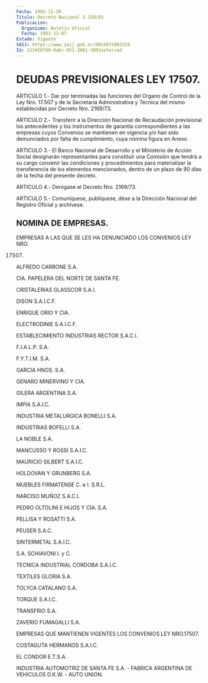```yaml
---
Fecha: 1983-11-30
Título: Decreto Nacional 3.159/83
Publicación:
  Organismo: Boletín Oficial
  Fecha: 1983-12-07
Estado: Vigente
SAIJ: https://www.saij.gob.ar/DN19831003159
Id: 123456789-0abc-951-3001-3891soterced
---
```

# DEUDAS PREVISIONALES LEY 17507.

<a id="1"></a>
ARTICULO  1.-  Dar  por  terminadas  las  funciones  del  Organo de Control  de la Ley Nro. 17.507 y de la Secretaría Administrativa  y Técnica  del    mismo    establecidas  por  Decreto  Nro.  2169/73.

<a id="2"></a>
ARTICULO  2.-  Transferir  a  la  Dirección Nacional de Recaudación previsional  los  antecedentes  y  los   instrumentos  de  garantía correspondientes  a las empresas cuyos Convenios  se  mantienen  en vigencia y/o han sido  demunciados  por falta de cumplimiento, cuya nómina figura en Anexo.

<a id="3"></a>
ARTICULO  3.-  El  Banco  Nacional de Desarrollo y el Ministerio de Acción  Social  designarán  representantes    para  constituir  una Comisión  que  tendrá  a  su  cargo  convenir  las  condiciones   y procedimientos  para materializar la transferencia de los elementos mencionados, dentro  de  un  plazo  de  90  días  de  la  fecha del presente decreto.

<a id="4"></a>
ARTICULO 4.- Derógase el Decreto Nro. 2169/73.

<a id="5"></a>
ARTICULO  5.- Comuníquese, publíquese, dése a la Dirección Nacional del Registro Oficial y archívese.

## NOMINA DE EMPRESAS.

<a id="1"></a>
EMPRESAS  A  LAS  QUE  SE  LES HA DENUNCIADO LOS CONVENIOS LEY NRO.

17507.

ALFREDO CARBONE S.A.

CIA. PAPELERA DEL NORTE DE SANTA FE.

CRISTALERIAS GLASSCOR S.A.I.

DISON S.A.I.C.F.

ENRIQUE ORIO Y CIA.

ELECTRODINIE S.A.I.C.F.

ESTABLECIMIENTO INDUSTRIAS RECTOR S.A.C.I.

F.I.A.L.P. S.A.

F.Y.T.I.M. S.A.

GARCIA HNOS. S.A.

GENARO MINERVINO Y CIA.

GILERA ARGENTINA S.A.

IMPIA S.A.I.C.

INDUSTRIA METALURGICA BONELLI S.A.

INDUSTRIAS BOFELLI S.A.

LA NOBLE S.A.

MANCUSSO Y ROSSI S.A.I.C.

MAURICIO SILBERT S.A.I.C.

HOLDOVAN Y GRUNBERG S.A.

MUEBLES FIRMATENSE C. e I. S.R.L.

NARCISO MUÑOZ S.A.C.I.

PEDRO OLTOLINI E HIJOS Y CIA. S.A.

PELLISA Y ROSATTI S.A.

PEUSER S.A.C.

SINTERMETAL S.A.I.C.

S.A. SCHIAVONI I. y C.

TECNICA INDUSTRIAL CORDOBA S.A.I.C.

TEXTILES GLORIA S.A.

TOLYCA CATALANO S.A.

TORQUE S.A.I.C.

TRANSFRIO S.A.

ZAVERIO FUMAGALLI S.A.

<a id="2"></a>
EMPRESAS  QUE  MANTIENEN VIGENTES LOS CONVENIOS LEY NRO.17507.

COSTAGUTA HERMANOS S.A.I.C.

EL CONDOR E.T.S.A.

INDUSTRIA AUTOMOTRIZ  DE  SANTA  FE  S.A.  -  FABRICA  ARGENTINA DE VEHICULOS D.K.W. - AUTO UNION.